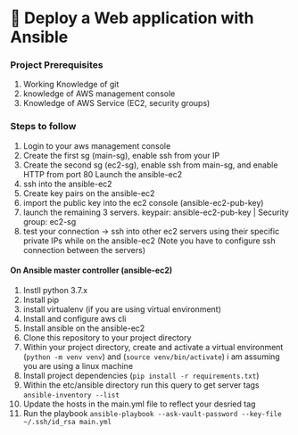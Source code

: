 # :open_file_folder: Deploy a Web application with Ansible

### Project Prerequisites

1. Working Knowledge of git
2. knowledge of AWS management console
3. Knowledge of AWS Service (EC2, security groups)

### Steps to follow

1. Login to your aws management console
2. Create the first sg (main-sg), enable ssh from your IP
3. Create the second sg (ec2-sg), enable ssh from main-sg, and enable HTTP from port 80
   Launch the ansible-ec2
4. ssh into the ansible-ec2
5. Create key pairs on the ansible-ec2
6. import the public key into the ec2 console (ansible-ec2-pub-key)
7. launch the remaining 3 servers. keypair: ansible-ec2-pub-key | Security group: ec2-sg
8. test your connection -> ssh into other ec2 servers using their specific private IPs while on the ansible-ec2 (Note you have to configure ssh connection between the servers)

#### On Ansible master controller (ansible-ec2)

1. Instll python 3.7.x
2. Install pip
3. install virtualenv (if you are using virtual environment)
4. Install and configure aws cli
5. Install ansible on the ansible-ec2
6. Clone this repository to your project directory
7. Within your project directory, create and activate a virtual environment (`python -m venv venv`) and (`source venv/bin/activate`) i am assuming you are using a linux machine
8. Install project dependencies (`pip install -r requirements.txt`)
9. Within the etc/ansible directory run this query to get server tags `ansible-inventory --list`
10. Update the hosts in the main.yml file to reflect your desried tag
11. Run the playbook `ansible-playbook --ask-vault-password --key-file ~/.ssh/id_rsa main.yml`

